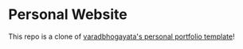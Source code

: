 # Personal Website 
This repo is a clone of [varadbhogayata's personal portfolio template](https://github.com/varadbhogayata/varadbhogayata.github.io)! 
